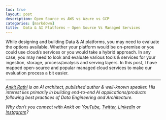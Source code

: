 ```yaml
---
toc: true
layout: post
description: Open Source vs AWS vs Azure vs GCP 
categories: [markdown]
title:  Data & AI Platforms — Open Source Vs Managed Services 
---
```


While designing and building Data & AI platforms, you may need to evaluate the options available. Whether your platform would be on-premise or you could use cloud/s services or you would take a hybrid approach.
In any case, you may need to look and evaluate various tools & services for your ingestion, storage, process/analysis and serving layers.
In this post, I have mapped open-source and popular managed cloud services to make our evaluation process a bit easier.



------------------------------------------------------------------------

[*Ankit Rathi*](https://www.ankitrathi.com/) *is an AI architect, published author & well-known speaker. His interest lies primarily in building end-to-end AI applications/products following best practices of Data Engineering and Architecture.*

*Why don’t you connect with Ankit on* [*YouTube*](https://www.youtube.com/channel/UCrIv4EU2tFX8VhhT0oCnDnw)*,* [*Twitter*](https://twitter.com/rathiankit)*,* [*LinkedIn*](https://www.linkedin.com/in/ankitrathi/) *or* [*Instagram*](https://instagram.com/ankitrathi/)*?*
